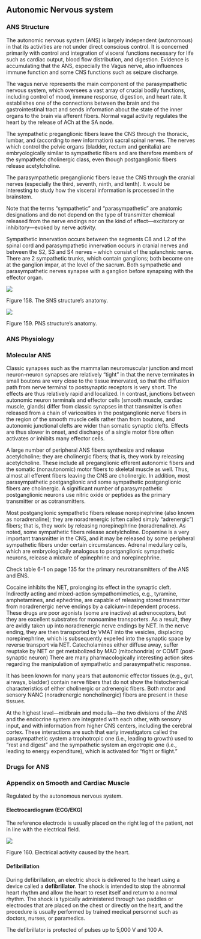 ## Autonomic Nervous system

### ANS Structure

The autonomic nervous system (ANS) is largely independent (autonomous) in that its activities are not under direct conscious control. It is concerned primarily with control and integration of visceral functions necessary for life such as cardiac output, blood flow distribution, and digestion. Evidence is accumulating that the ANS, especially the Vagus nerve, also influences immune function and some CNS functions such as seizure discharge.

The vagus nerve represents the main component of the parasympathetic nervous system, which oversees a vast array of crucial bodily functions, including control of mood, immune response, digestion, and heart rate. It establishes one of the connections between the brain and the gastrointestinal tract and sends information about the state of the inner organs to the brain via afferent fibers. Normal vagal activity regulates the heart by the release of ACh at the SA node.

The sympathetic preganglionic fibers leave the CNS through the thoracic, lumbar, and (according to new information) sacral spinal nerves. The nerves which control the pelvic organs (bladder, rectum and genitalia) are embryologically similar to sympathetic fibers and are therefore members of the sympathetic cholinergic class, even though postganglionic fibers release acetylcholine.

The parasympathetic preganglionic fibers leave the CNS through the cranial nerves (especially the third, seventh, ninth, and tenth). It would be interesting to study how the visceral information is processed in the brainstem.

Note that the terms “sympathetic” and “parasympathetic” are anatomic designations and do not depend on the type of transmitter chemical released from the nerve endings nor on the kind of effect—excitatory or inhibitory—evoked by nerve activity.

Sympathetic innervation occurs between the segments C8 and L2 of the spinal cord and parasympathetic innervation occurs in cranial nerves and between the S2, S3 and S4 nerves – which consist of the splanchnic nerve. There are 2 sympathetic trunks, which contain ganglions; both become one at the ganglion impar, at the level of the sacrum. Both sympathetic and parasympathetic nerves synapse with a ganglion before synapsing with the effector organ.

![](<2 - Source Material/Masters/attachments/Attachment 218.png>)

Figure 158. The SNS structure’s anatomy.

![](<2 - Source Material/Masters/attachments/Attachment 219.png>)

Figure 159. PNS structure’s anatomy.

### ANS Physiology

### Molecular ANS

Classic synapses such as the mammalian neuromuscular junction and most neuron-neuron synapses are relatively “tight” in that the nerve terminates in small boutons are very close to the tissue innervated, so that the diffusion path from nerve terminal to postsynaptic receptors is very short. The effects are thus relatively rapid and localized. In contrast, junctions between autonomic neuron terminals and effector cells (smooth muscle, cardiac muscle, glands) differ from classic synapses in that transmitter is often released from a chain of varicosities in the postganglionic nerve fibers in the region of the smooth muscle cells rather than from boutons, and autonomic junctional clefts are wider than somatic synaptic clefts. Effects are thus slower in onset, and discharge of a single motor fibre often activates or inhibits many effector cells.

A large number of peripheral ANS fibers synthesize and release acetylcholine; they are cholinergic fibers; that is, they work by releasing acetylcholine. These include all preganglionic efferent autonomic fibers and the somatic (nonautonomic) motor fibers to skeletal muscle as well. Thus, almost all efferent fibers leaving the CNS are cholinergic. In addition, most parasympathetic postganglionic and some sympathetic postganglionic fibers are cholinergic. A significant number of parasympathetic postganglionic neurons use nitric oxide or peptides as the primary transmitter or as cotransmitters.

Most postganglionic sympathetic fibers release norepinephrine (also known as noradrenaline); they are noradrenergic (often called simply “adrenergic”) fibers; that is, they work by releasing norepinephrine (noradrenaline). As noted, some sympathetic fibers release acetylcholine. Dopamine is a very important transmitter in the CNS, and it may be released by some peripheral sympathetic fibers under certain circumstances. Adrenal medullary cells, which are embryologically analogous to postganglionic sympathetic neurons, release a mixture of epinephrine and norepinephrine.

Check table 6-1 on page 135 for the primary neurotransmitters of the ANS and ENS.

Cocaine inhibits the NET, prolonging its effect in the synaptic cleft. Indirectly acting and mixed-action sympathomimetics, e.g., tyramine, amphetamines, and ephedrine, are capable of releasing stored transmitter from noradrenergic nerve endings by a calcium-independent process. These drugs are poor agonists (some are inactive) at adrenoceptors, but they are excellent substrates for monoamine transporters. As a result, they are avidly taken up into noradrenergic nerve endings by NET. In the nerve ending, they are then transported by VMAT into the vesicles, displacing norepinephrine, which is subsequently expelled into the synaptic space by reverse transport via NET. Catecholamines either diffuse away, suffer reuptake by NET or get metabolized by MAO (mitochondria) or COMT (post-synaptic neuron) There are many pharmacologically interesting action sites regarding the manipulation of sympathetic and parasympathetic response.

It has been known for many years that autonomic effector tissues (e.g., gut, airways, bladder) contain nerve fibers that do not show the histochemical characteristics of either cholinergic or adrenergic fibers. Both motor and sensory NANC (noradrenergic noncholinergic) fibers are present in these tissues.

At the highest level—midbrain and medulla—the two divisions of the ANS and the endocrine system are integrated with each other, with sensory input, and with information from higher CNS centers, including the cerebral cortex. These interactions are such that early investigators called the parasympathetic system a trophotropic one (i.e., leading to growth) used to “rest and digest” and the sympathetic system an ergotropic one (i.e., leading to energy expenditure), which is activated for “fight or flight.”

### Drugs for ANS

### Appendix on Smooth and Cardiac Muscle

Regulated by the autonomous nervous system.

#### Electrocardiogram (ECG/EKG)

The reference electrode is usually placed on the right leg of the patient, not in line with the electrical field.

![](<2 - Source Material/Masters/attachments/Attachment.gif>)

Figure 160. Electrical activity caused by the heart.

#### Defibrillation

During defibrillation, an electric shock is delivered to the heart using a device called a **defibrillator**. The shock is intended to stop the abnormal heart rhythm and allow the heart to reset itself and return to a normal rhythm. The shock is typically administered through two paddles or electrodes that are placed on the chest or directly on the heart, and the procedure is usually performed by trained medical personnel such as doctors, nurses, or paramedics.

The defibrillator is protected of pulses up to 5,000 V and 100 A.